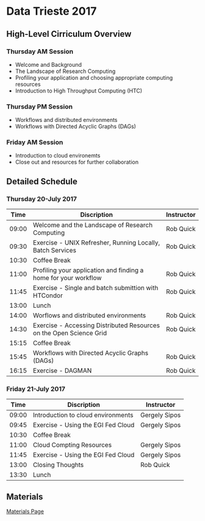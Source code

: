 # Data Trieste 2017

## High-Level Cirriculum Overview

### Thursday AM Session

   * Welcome and Background
   * The Landscape of Research Computing
   * Profiling your application and choosing appropriate computing resources
   * Introduction to High Throughput Computing (HTC)
   
### Thursday PM Session

   * Workflows and distributed environments
   * Workflows with Directed Acyclic Graphs (DAGs)
   
### Friday AM Session

   * Introduction to cloud environemts
   * Close out and resources for further collaboration
   
## Detailed Schedule

### Thursday 20-July 2017

| Time  | Discription                                                         | Instructor       |
|-------|---------------------------------------------------------------------|------------------|
| 09:00 | Welcome and the Landscape of Research Computing                     | Rob Quick        |
| 09:30 | Exercise - UNIX Refresher, Running Locally, Batch Services          | Rob Quick        |
| 10:30 | Coffee Break                                                        |                  |
| 11:00 | Profiling your application and finding a home for your workflow     | Rob Quick        |
| 11:45 | Exercise - Single and batch submittion with HTCondor                | Rob Quick        |
| 13:00 | Lunch                                                               |                  |
| 14:00 | Worflows and distributed environments                               | Rob Quick        |
| 14:30 | Exercise - Accessing Distributed Resources on the Open Science Grid | Rob Quick        |
| 15:15 | Coffee Break                                                        |                  |
| 15:45 | Workflows with Directed Acyclic Graphs (DAGs)                       | Rob Quick        |
| 16:15 | Exercise - DAGMAN                                                   | Rob Quick        |

### Friday 21-July 2017

| Time  | Discription                                                         | Instructor       |
|-------|---------------------------------------------------------------------|------------------|
| 09:00 | Introduction to cloud environments                                  | Gergely Sipos    |
| 09:45 | Exercise - Using the EGI Fed Cloud                                  | Gergely Sipos    |
| 10:30 | Coffee Break                                                        |                  |
| 11:00 | Cloud Compting Resources                                            | Gergely Sipos    |
| 11:45 | Exercise - Using the EGI Fed Cloud                                  | Gergely Sipos    |
| 13:00 | Closing Thoughts                                                    | Rob Quick        |
| 13:30 | Lunch                                                               |                  |

## Materials

[Materials Page](https://opensciencegrid.github.io/dosar/Materials/TriesteMaterials/)
